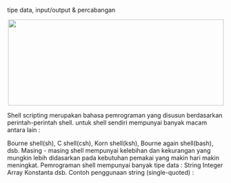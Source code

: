 tipe data, input/output & percabangan

<p align="center"><img src="https://i.imgur.com/Pc85SYF.jpg" width=500 height=200></p>
Shell scripting merupakan bahasa pemrograman yang disusun berdasarkan perintah-perintah shell. untuk shell sendiri mempunyai banyak macam antara lain :

Bourne shell(sh),
C shell(csh),
Korn shell(ksh),
Bourne again shell(bash),
dsb.
Masing - masing shell mempunyai kelebihan dan kekurangan yang mungkin lebih didasarkan pada kebutuhan pemakai yang makin hari makin meningkat.
    Pemrograman shell mempunyai banyak tipe data :
String
Integer
Array
Konstanta
dsb.
Contoh penggunaan string (single-quoted) :

